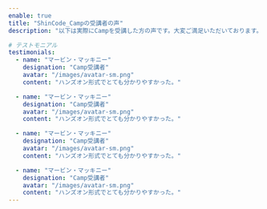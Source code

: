 ```yaml
---
enable: true
title: "ShinCode_Campの受講者の声"
description: "以下は実際にCampを受講した方の声です。大変ご満足いただいております。"

# テストモニアル
testimonials:
  - name: "マービン・マッキニー"
    designation: "Camp受講者"
    avatar: "/images/avatar-sm.png"
    content: "ハンズオン形式でとても分かりやすかった。"

  - name: "マービン・マッキニー"
    designation: "Camp受講者"
    avatar: "/images/avatar-sm.png"
    content: "ハンズオン形式でとても分かりやすかった。"

  - name: "マービン・マッキニー"
    designation: "Camp受講者"
    avatar: "/images/avatar-sm.png"
    content: "ハンズオン形式でとても分かりやすかった。"

  - name: "マービン・マッキニー"
    designation: "Camp受講者"
    avatar: "/images/avatar-sm.png"
    content: "ハンズオン形式でとても分かりやすかった。"
---
```

